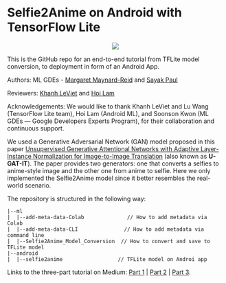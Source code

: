 # Selfie2Anime on Android with TensorFlow Lite

<center><img src='https://miro.medium.com/max/700/1*2xELpk3O-zTcuzCn1NUB0A.png')</img></center>

This is the GitHub repo for an end-to-end tutorial from TFLite model conversion, to deployment in form of an Android App. 

Authors: ML GDEs - [Margaret Maynard-Reid](https://twitter.com/margaretmz) and [Sayak Paul](https://twitter.com/RisingSayak)

Reviewers: [Khanh LeViet](https://twitter.com/khanhlvg) and [Hoi Lam](https://twitter.com/hoitab)

Acknowledgements: We would like to thank Khanh LeViet and Lu Wang (TensorFlow Lite team), Hoi Lam (Android ML), and Soonson Kwon (ML GDEs — Google Developers Experts Program), for their collaboration and continuous support.

We used a Generative Adversarial Network (GAN) model proposed in this paper [Unsupervised Generative Attentional Networks with Adaptive Layer-Instance Normalization for Image-to-Image Translation](https://arxiv.org/abs/1907.10830) (also known as **U-GAT-IT**). The paper provides two generators: one that converts a selfies to anime-style image and the other one from anime to selfie. Here we only implemented the Selfie2Anime model since it better resembles the real-world scenario.

The repository is structured in the following way:

```
|--ml  
|  |--add-meta-data-Colab              // How to add metadata via Colab  
|  |--add-meta-data-CLI               // How to add metadata via command line  
|  |--Selfie2Anime_Model_Conversion  // How to convert and save to TFLite model  
|--android  
|  |--selfie2anime                  // TFLite model on Androi app  
```
 
Links to the three-part tutorial on Medium: [Part 1](https://medium.com/@margaretmz/selfie2anime-with-tflite-part-1-overview-f97500800ffe) | [Part 2](https://medium.com/@margaretmz/selfie2anime-with-tflite-part-2-tflite-model-84002cf521dc) | [Part 3](https://medium.com/@margaretmz/selfie2anime-with-tflite-part-3-android-app-e47f8a2c92b2).
